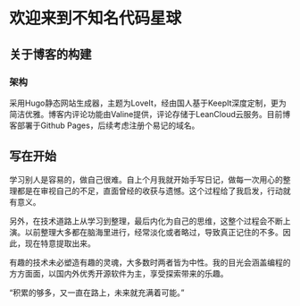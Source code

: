 # 欢迎来到不知名代码星球


## 关于博客的构建

### 架构
  采用Hugo静态网站生成器，主题为LoveIt，经由国人基于KeepIt深度定制，更为简洁优雅。博客内评论功能由Valine提供，评论存储于LeanCloud云服务。目前博客部署于Github Pages，后续考虑注册个易记的域名。

## 写在开始
  学习别人是容易的，做自己很难。自上个月我就开始手写日记，做每一次用心的整理都是在审视自己的不足，直面曾经的收获与遗憾。这个过程给了我启发，行动就有意义。

  另外，在技术道路上从学习到整理，最后内化为自己的思维，这整个过程会不断上演。以前整理大多都在脑海里进行，经常淡化或者略过，导致真正记住的不多。因此，现在特意提取出来。

  有趣的技术未必塑造有趣的灵魂，大多数时两者皆为中性。我的目光会涵盖编程的方方面面，以国内外优秀开源软件为主，享受探索带来的乐趣。

  “积累的够多，又一直在路上，未来就充满着可能。”


